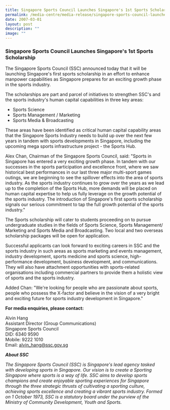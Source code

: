 ```yaml
---
title: Singapore Sports Council Launches Singapore's 1st Sports Scholarship
permalink: /media-centre/media-release/singapore-sports-council-launches-signapores-1st-sports-scholarship/
date: 2007-03-01
layout: post
description: ""
image: ""
---
```


### **Singapore Sports Council Launches Singapore's 1st Sports Scholarship**

The Singapore Sports Council (SSC) announced today that it will be launching Singapore's first sports scholarship in an effort to enhance manpower capabilities as Singapore prepares for an exciting growth phase in the sports industry.

The scholarships are part and parcel of initiatives to strengthen SSC's and the sports industry's human capital capabilities in three key areas:

* Sports Science
* Sports Management / Marketing
* Sports Media & Broadcasting

These areas have been identified as critical human capital capability areas that the Singapore Sports Industry needs to build up over the next few years in tandem with sports developments in Singapore, including the upcoming mega sports infrastructure project - the Sports Hub.

Alex Chan, Chairman of the Singapore Sports Council, said: "Sports in Singapore has entered a very exciting growth phase. In tandem with our successes in the sports participation and excellence front, where we saw historical best performances in our last three major multi-sport games outings, we are beginning to see the spillover effects into the area of sports industry. As the sports industry continues to grow over the years as we lead up to the completion of the Sports Hub, more demands will be placed on human capital expertise to help us fully leverage on the growth potential of the sports industry. The introduction of Singapore's first sports scholarship signals our serious commitment to tap the full growth potential of the sports industry."

The Sports scholarship will cater to students proceeding on to pursue undergraduate studies in the fields of Sports Science, Sports Management/ Marketing and Sports Media and Broadcasting. Two local and two overseas scholarship packages will be open for application.

Successful applicants can look forward to exciting careers in SSC and the sports industry in such areas as sports marketing and events management, industry development, sports medicine and sports science, high-performance development, business development, and communications. They will also have attachment opportunities with sports-related organisations including commercial partners to provide them a holistic view of sports and the sports industry.

Added Chan: "We're looking for people who are passionate about sports, people who possess the X-factor and believe in the vision of a very bright and exciting future for sports industry development in Singapore."


**For media enquiries, please contact:**

Alvin Hang
<br>
Assistant Director (Group Communications)
<br>
Singapore Sports Council
<br>
DID: 6340 9590
<br>
Mobile: 9222 1010
<br>
Email: [alvin_hang@ssc.gov.sg](mailto:alvin_hang@ssc.gov.sg)


***About SSC***
<br>

*The Singapore Sports Council (SSC) is Singapore's lead agency tasked with developing sports in Singapore. Our vision is to create a Sporting Singapore where sports is a way of life. SSC aims to develop sports champions and create enjoyable sporting experiences for Singapore through the three strategic thrusts of cultivating a sporting culture, achieving sports excellence and creating a vibrant sports industry. Formed on 1 October 1973, SSC is a statutory board under the purview of the Ministry of Community Development, Youth and Sports.*